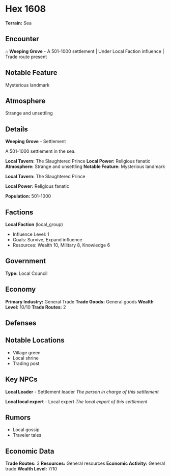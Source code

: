 # Hex 1608

**Terrain:** Sea

## Encounter
⌂ **Weeping Grove** - A 501-1000 settlement | Under Local Faction influence | Trade route present

## Notable Feature
Mysterious landmark

## Atmosphere
Strange and unsettling

## Details
**Weeping Grove** - Settlement

A 501-1000 settlement in the sea.

**Local Tavern:** The Slaughtered Prince
**Local Power:** Religious fanatic
**Atmosphere:** Strange and unsettling
**Notable Feature:** Mysterious landmark

**Local Tavern:** The Slaughtered Prince

**Local Power:** Religious fanatic

**Population:** 501-1000

## Factions
**Local Faction** (local_group)
- Influence Level: 1
- Goals: Survive, Expand influence
- Resources: Wealth 10, Military 8, Knowledge 6

## Government
**Type:** Local Council

## Economy
**Primary Industry:** General Trade
**Trade Goods:** General goods
**Wealth Level:** 10/10
**Trade Routes:** 2

## Defenses

## Notable Locations
- Village green
- Local shrine
- Trading post

## Key NPCs
**Local Leader** - Settlement leader
*The person in charge of this settlement*

**Local local expert** - Local expert
*The local expert of this settlement*

## Rumors
- Local gossip
- Traveler tales

## Economic Data
**Trade Routes:** 3
**Resources:** General resources
**Economic Activity:** General trade
**Wealth Level:** 7/10
